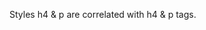 Styles h4 & p are correlated with h4 & p tags.

<style>
  h4 {
    text-align: center;
  }
  
    p {
    text-align: justify;
  }
 </style>
